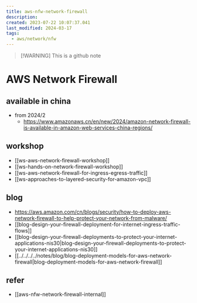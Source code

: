 ```yaml
---
title: aws-nfw-network-firewall
description: 
created: 2023-07-22 10:07:37.041
last_modified: 2024-03-17
tags:
  - aws/network/nfw
---
```

> [!WARNING] This is a github note
# AWS Network Firewall

## available in china
- from  2024/2
    - https://www.amazonaws.cn/en/new/2024/amazon-network-firewall-is-available-in-amazon-web-services-china-regions/


## workshop
- [[ws-aws-network-firewall-workshop]] 
- [[ws-hands-on-network-firewall-workshop]] 
- [[ws-aws-network-firewall-for-ingress-egress-traffic]] 
- [[ws-approaches-to-layered-security-for-amazon-vpc]] 


## blog
- https://aws.amazon.com/cn/blogs/security/how-to-deploy-aws-network-firewall-to-help-protect-your-network-from-malware/
- [[blog-design-your-firewall-deployment-for-internet-ingress-traffic-flows]] 
- [[blog-design-your-firewall-deployments-to-protect-your-internet-applications-nis30|blog-design-your-firewall-deployments-to-protect-your-internet-applications-nis30]] 
- [[../../../../notes/blog/blog-deployment-models-for-aws-network-firewall|blog-deployment-models-for-aws-network-firewall]]


## refer
- [[aws-nfw-network-firewall-internal]]


